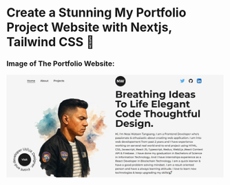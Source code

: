 #  Create a Stunning My Portfolio Project Website with Nextjs, Tailwind CSS 🌟
### Image of The Portfolio Website:

![Nextjs Portfolio Website](https://github.com/nesswatson21/ness-watson-portfolio-project/blob/main/public/images/projects/Proj2.png)
